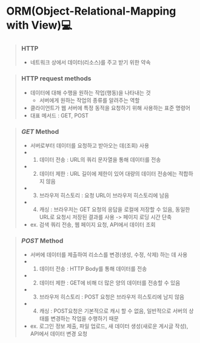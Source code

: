 # ORM(Object-Relational-Mapping with View)💻

> ### HTTP
> - 네트워크 상에서 데이터(리소스)를 주고 받기 위한 약속

> ### HTTP request methods
> - 데이터에 대해 수행을 원하는 작업(행동)을 나타내는 것
>   - 서버에게 원하는 작업의 종류를 알려주는 역할
> - 클라이언트가 웹 서버에 특정 동적을 요청하기 위해 사용하는 표준 명령어
> - 대표 메서드 : GET, POST

> ### ***GET*** Method
> - 서버로부터 데이터를 요청하고 받아오는 데(조회) 사용
> - 1. 데이터 전송 : URL의 쿼리 문자열을 통해 데이터를 전송
> - 2. 데이터 제한 : URL 길이에 제한이 있어 대량의 데이터 전송에는 적합하지 않음
> - 3. 브라우저 히스토리 : 요청 URL이 브라우저 히스토리에 남음
> - 4. 캐싱 : 브라우저는 GET 요청의 응답을 로컬에 저장할 수 있음, 동일한 URL로 요청시 저장된 결과를 사용 ->  페이지 로딩 시간 단축
> - ex. 검색 쿼리 전송, 웹 페이지 요청, API에서 데이터 조회

> ### ***POST*** Method
> - 서버에 데이터를 제출하여 리소스를 변경(생성, 수정, 삭제) 하는 데 사용
> - 1. 데이터 전송 : HTTP Body를 통해 데이터를 전송
> - 2. 데이터 제한 : GET에 비해 더 많은 양의 데이터를 전송할 수 있음
> - 3. 브라우저 히스토리 : POST 요청은 브라우저 히스토리에 남지 않음
> - 4. 캐싱 : POST요청은 기본적으로 캐시 할 수 없음, 일반적으로 서버의 상태를 변경하는 작업을 수행하기 때문
> - ex. 로그인 정보 제출, 파일 업로드, 새 데이터 생성(새로운 게시글 작성), API에서 데이터 변경 요청

